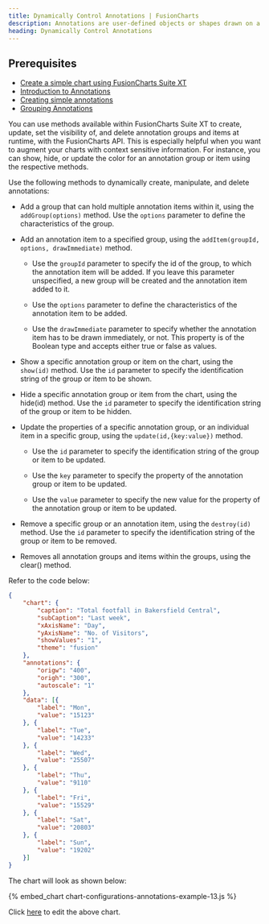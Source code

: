```yaml
---
title: Dynamically Control Annotations | FusionCharts
description: Annotations are user-defined objects or shapes drawn on a chart. Annotations are often required to make interpretation of the chart easy for the end user.
heading: Dynamically Control Annotations
---
```


## Prerequisites

- [Create a simple chart using FusionCharts Suite XT](/getting-started/plain-javascript/your-first-chart-using-plain-javascript)
- [Introduction to Annotations](/chart-guide/chart-configurations/annotations/introduction-to-annotations)
- [Creating simple annotations](/chart-guide/chart-configurations/annotations/creating-annotations/create-annotations)
- [Grouping Annotations](/chart-guide/chart-configurations/annotations/grouping-annotations)

You can use methods available within FusionCharts Suite XT to create, update, set the visibility of, and delete annotation groups and items at runtime, with the FusionCharts API. This is especially helpful when you want to augment your charts with context sensitive information. For instance, you can show, hide, or update the color for an annotation group or item using the respective methods.

Use the following methods to dynamically create, manipulate, and delete annotations:

- Add a group that can hold multiple annotation items within it, using the `addGroup(options)` method. Use the `options` parameter to define the characteristics of the group. 

- Add an annotation item to a specified group, using the `addItem(groupId, options, drawImmediate)` method. 

    - Use the `groupId` parameter to specify the id of the group, to which the annotation item will be added. If you leave this parameter unspecified, a new group will be created and the annotation item added to it.

    - Use the `options` parameter to define the characteristics of the annotation item to be added.

    - Use the `drawImmediate` parameter to specify whether the annotation item has to be drawn immediately, or not. This property is of the Boolean type and accepts either true or false as values.

- Show a specific annotation group or item on the chart, using the `show(id)` method. Use the `id` parameter to specify the identification string of the group or item to be shown.

- Hide a specific annotation group or item from the chart, using the hide(id) method. Use the `id` parameter to specify the identification string of the group or item to be hidden.

- Update the properties of a specific annotation group, or an individual item in a specific group, using the `update(id,{key:value})` method.

    - Use the `id` parameter to specify the identification string of the group or item to be updated.

    - Use the `key` parameter to specify the property of the annotation group or item to be updated.

    - Use the `value` parameter to specify the new value for the property of the annotation group or item to be updated.

- Remove a specific group or an annotation item, using the `destroy(id)` method. Use the `id` parameter to specify the identification string of the group or item to be removed. 

- Removes all annotation groups and items within the groups, using the clear() method.

Refer to the code below:

```json
{
    "chart": {
        "caption": "Total footfall in Bakersfield Central",
        "subCaption": "Last week",
        "xAxisName": "Day",
        "yAxisName": "No. of Visitors",
        "showValues": "1",
        "theme": "fusion"
    },
    "annotations": {
        "origw": "400",
        "origh": "300",
        "autoscale": "1"
    },
    "data": [{
        "label": "Mon",
        "value": "15123"
    }, {
        "label": "Tue",
        "value": "14233"
    }, {
        "label": "Wed",
        "value": "25507"
    }, {
        "label": "Thu",
        "value": "9110"
    }, {
        "label": "Fri",
        "value": "15529"
    }, {
        "label": "Sat",
        "value": "20803"
    }, {
        "label": "Sun",
        "value": "19202"
    }]
}
```

The chart will look as shown below:

{% embed_chart chart-configurations-annotations-example-13.js %}

Click [here](http://jsfiddle.net/fusioncharts/a39kuoj5/) to edit the above chart.